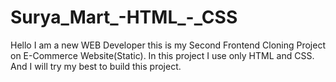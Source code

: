 # Surya_Mart_-HTML_-_CSS
Hello I am a new WEB Developer this is my Second Frontend Cloning Project on E-Commerce Website(Static). In this project I use only HTML and CSS. And I will try my best to build this project.
